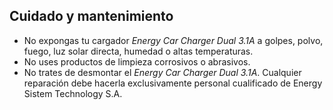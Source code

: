 ## Cuidado y mantenimiento

- No expongas tu cargador *Energy Car Charger Dual 3.1A* a golpes, polvo, fuego, luz solar directa, humedad o altas temperaturas.
- No uses productos de limpieza corrosivos o abrasivos.
- No trates de desmontar el *Energy Car Charger Dual 3.1A*. Cualquier reparación debe hacerla exclusivamente personal cualificado de Energy Sistem Technology S.A.
